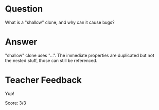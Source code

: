 # Question
What is a "shallow" clone, and why can it cause bugs?

# Answer
"shallow" clone uses "...". The immediate properties are duplicated but not the nested stuff, those can still  be  referenced.

# Teacher Feedback

Yup!

Score: 3/3